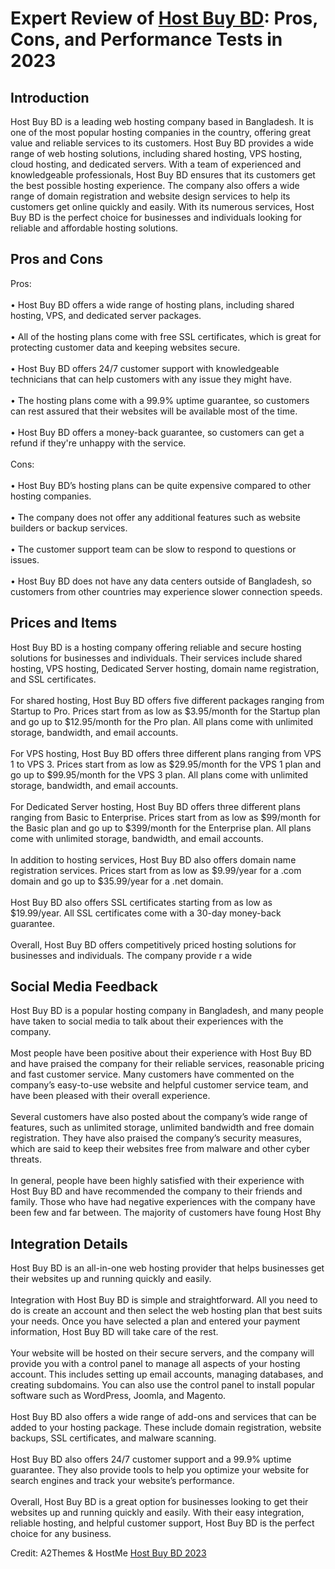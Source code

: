 <h1>Expert Review of <a href="https://a2themes.com/host-buy-bd-reviews">Host Buy BD</a>: Pros, Cons, and Performance Tests in 2023</h1>
<h2>Introduction</h2>
Host Buy BD is a leading web hosting company based in Bangladesh. It is one of the most popular hosting companies in the country, offering great value and reliable services to its customers. Host Buy BD provides a wide range of web hosting solutions, including shared hosting, VPS hosting, cloud hosting, and dedicated servers. With a team of experienced and knowledgeable professionals, Host Buy BD ensures that its customers get the best possible hosting experience. The company also offers a wide range of domain registration and website design services to help its customers get online quickly and easily. With its numerous services, Host Buy BD is the perfect choice for businesses and individuals looking for reliable and affordable hosting solutions.
<h2>Pros and Cons</h2>
Pros:<br><br>• Host Buy BD offers a wide range of hosting plans, including shared hosting, VPS, and dedicated server packages.<br><br>• All of the hosting plans come with free SSL certificates, which is great for protecting customer data and keeping websites secure.<br><br>• Host Buy BD offers 24/7 customer support with knowledgeable technicians that can help customers with any issue they might have.<br><br>• The hosting plans come with a 99.9% uptime guarantee, so customers can rest assured that their websites will be available most of the time.<br><br>• Host Buy BD offers a money-back guarantee, so customers can get a refund if they're unhappy with the service.<br><br>Cons:<br><br>• Host Buy BD’s hosting plans can be quite expensive compared to other hosting companies.<br><br>• The company does not offer any additional features such as website builders or backup services.<br><br>• The customer support team can be slow to respond to questions or issues.<br><br>• Host Buy BD does not have any data centers outside of Bangladesh, so customers from other countries may experience slower connection speeds.
<h2>Prices and Items</h2>
Host Buy BD is a hosting company offering reliable and secure hosting solutions for businesses and individuals. Their services include shared hosting, VPS hosting, Dedicated Server hosting, domain name registration, and SSL certificates.<br><br>For shared hosting, Host Buy BD offers five different packages ranging from Startup to Pro. Prices start from as low as $3.95/month for the Startup plan and go up to $12.95/month for the Pro plan. All plans come with unlimited storage, bandwidth, and email accounts.<br><br>For VPS hosting, Host Buy BD offers three different plans ranging from VPS 1 to VPS 3. Prices start from as low as $29.95/month for the VPS 1 plan and go up to $99.95/month for the VPS 3 plan. All plans come with unlimited storage, bandwidth, and email accounts.<br><br>For Dedicated Server hosting, Host Buy BD offers three different plans ranging from Basic to Enterprise. Prices start from as low as $99/month for the Basic plan and go up to $399/month for the Enterprise plan. All plans come with unlimited storage, bandwidth, and email accounts.<br><br>In addition to hosting services, Host Buy BD also offers domain name registration services. Prices start from as low as $9.99/year for a .com domain and go up to $35.99/year for a .net domain. <br><br>Host Buy BD also offers SSL certificates starting from as low as $19.99/year. All SSL certificates come with a 30-day money-back guarantee. <br><br>Overall, Host Buy BD offers competitively priced hosting solutions for businesses and individuals. The company provide r a wide
<h2>Social Media Feedback</h2>
Host Buy BD is a popular hosting company in Bangladesh, and many people have taken to social media to talk about their experiences with the company.<br><br>Most people have been positive about their experience with Host Buy BD and have praised the company for their reliable services, reasonable pricing and fast customer service. Many customers have commented on the company’s easy-to-use website and helpful customer service team, and have been pleased with their overall experience.<br><br>Several customers have also posted about the company’s wide range of features, such as unlimited storage, unlimited bandwidth and free domain registration. They have also praised the company’s security measures, which are said to keep their websites free from malware and other cyber threats.<br><br>In general, people have been highly satisfied with their experience with Host Buy BD and have recommended the company to their friends and family. Those who have had negative experiences with the company have been few and far between. The majority of customers have foung Host Bhy
<h2>Integration Details</h2>
Host Buy BD is an all-in-one web hosting provider that helps businesses get their websites up and running quickly and easily.<br><br>Integration with Host Buy BD is simple and straightforward. All you need to do is create an account and then select the web hosting plan that best suits your needs. Once you have selected a plan and entered your payment information, Host Buy BD will take care of the rest.<br><br>Your website will be hosted on their secure servers, and the company will provide you with a control panel to manage all aspects of your hosting account. This includes setting up email accounts, managing databases, and creating subdomains. You can also use the control panel to install popular software such as WordPress, Joomla, and Magento.<br><br>Host Buy BD also offers a wide range of add-ons and services that can be added to your hosting package. These include domain registration, website backups, SSL certificates, and malware scanning.<br><br>Host Buy BD also offers 24/7 customer support and a 99.9% uptime guarantee. They also provide tools to help you optimize your website for search engines and track your website’s performance.<br><br>Overall, Host Buy BD is a great option for businesses looking to get their websites up and running quickly and easily. With their easy integration, reliable hosting, and helpful customer support, Host Buy BD is the perfect choice for any business.
<p>Credit: A2Themes & HostMe <a href="https://a2themes.com/host-buy-bd-reviews">Host Buy BD 2023</a></p>